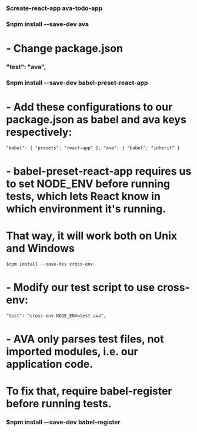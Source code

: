 ### $create-react-app ava-todo-app
### $npm install --save-dev ava

# - Change package.json
### "test": "ava",

### $npm install --save-dev babel-preset-react-app

# - Add these configurations to our package.json as babel and ava keys respectively:
`"babel": {
    "presets": "react-app"
  },
  "ava": {
    "babel": "inherit"
  }
`
# - babel-preset-react-app requires us to set NODE_ENV before running tests, which lets React know in which environment it's running.
# That way, it will work both on Unix and Windows
`$npm install --save-dev cross-env`

 # - Modify our test script to use cross-env:
`"test": "cross-env NODE_ENV=test ava",`

# - AVA only parses test files, not imported modules, i.e. our application code.
# To fix that, require babel-register before running tests.
### $npm install --save-dev babel-register
